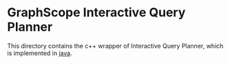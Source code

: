 # GraphScope Interactive Query Planner

This directory contains the c++ wrapper of Interactive Query Planner, which is implemented in [java](https://github.com/alibaba/GraphScope/tree/main/interactive_engine/compiler).